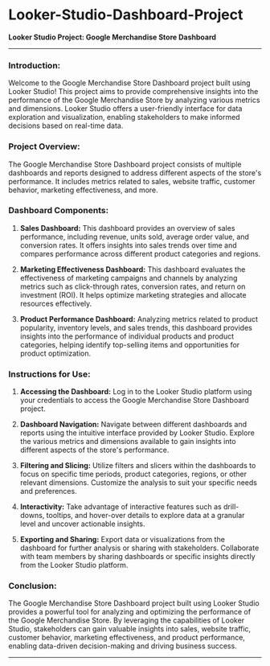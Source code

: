 # Looker-Studio-Dashboard-Project
**Looker Studio Project: Google Merchandise Store Dashboard**

---

### Introduction:
Welcome to the Google Merchandise Store Dashboard project built using Looker Studio! This project aims to provide comprehensive insights into the performance of the Google Merchandise Store by analyzing various metrics and dimensions. Looker Studio offers a user-friendly interface for data exploration and visualization, enabling stakeholders to make informed decisions based on real-time data.

### Project Overview:
The Google Merchandise Store Dashboard project consists of multiple dashboards and reports designed to address different aspects of the store's performance. It includes metrics related to sales, website traffic, customer behavior, marketing effectiveness, and more.

### Dashboard Components:
1. **Sales Dashboard:** This dashboard provides an overview of sales performance, including revenue, units sold, average order value, and conversion rates. It offers insights into sales trends over time and compares performance across different product categories and regions.

2. **Marketing Effectiveness Dashboard:** This dashboard evaluates the effectiveness of marketing campaigns and channels by analyzing metrics such as click-through rates, conversion rates, and return on investment (ROI). It helps optimize marketing strategies and allocate resources effectively.

3. **Product Performance Dashboard:** Analyzing metrics related to product popularity, inventory levels, and sales trends, this dashboard provides insights into the performance of individual products and product categories, helping identify top-selling items and opportunities for product optimization.

### Instructions for Use:
1. **Accessing the Dashboard:** Log in to the Looker Studio platform using your credentials to access the Google Merchandise Store Dashboard project.

2. **Dashboard Navigation:** Navigate between different dashboards and reports using the intuitive interface provided by Looker Studio. Explore the various metrics and dimensions available to gain insights into different aspects of the store's performance.

3. **Filtering and Slicing:** Utilize filters and slicers within the dashboards to focus on specific time periods, product categories, regions, or other relevant dimensions. Customize the analysis to suit your specific needs and preferences.

4. **Interactivity:** Take advantage of interactive features such as drill-downs, tooltips, and hover-over details to explore data at a granular level and uncover actionable insights.

5. **Exporting and Sharing:** Export data or visualizations from the dashboard for further analysis or sharing with stakeholders. Collaborate with team members by sharing dashboards or specific insights directly from the Looker Studio platform.

### Conclusion:
The Google Merchandise Store Dashboard project built using Looker Studio provides a powerful tool for analyzing and optimizing the performance of the Google Merchandise Store. By leveraging the capabilities of Looker Studio, stakeholders can gain valuable insights into sales, website traffic, customer behavior, marketing effectiveness, and product performance, enabling data-driven decision-making and driving business success.

---
